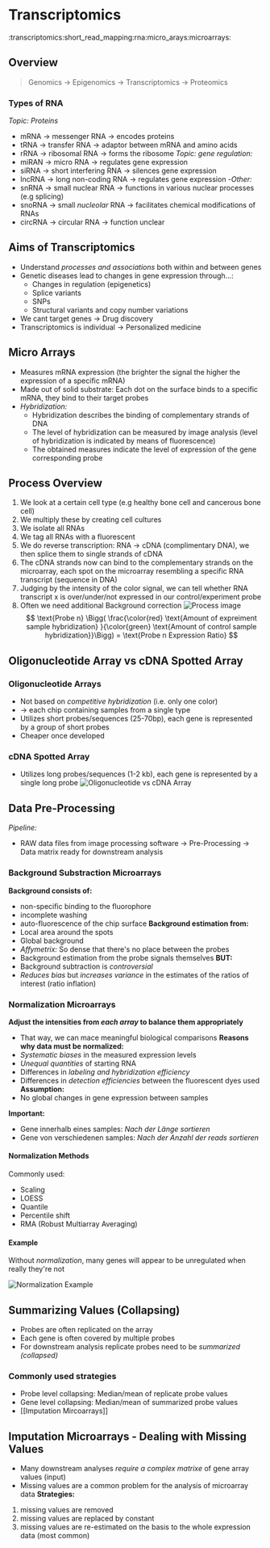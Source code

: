 # Transcriptomics
:transcriptomics:short_read_mapping:rna:micro_arays:microarrays:

## Overview

> Genomics →  Epigenomics →  Transcriptomics →  Proteomics

### Types of RNA
*Topic: Proteins*
- mRNA → messenger RNA → encodes proteins
- tRNA → transfer RNA → adaptor between mRNA and amino acids
- rRNA → ribosomal RNA → forms the ribosome
*Topic: gene regulation:*
- miRAN → micro RNA → regulates gene expression
- siRNA → short interfering RNA → silences gene expression
- lncRNA → long non-coding RNA → regulates gene expression
-*Other:* 
- snRNA → small nuclear RNA → functions in various nuclear processes (e.g splicing)
- snoRNA → small *nucleolar* RNA → facilitates chemical modifications of RNAs
- circRNA → circular RNA → function unclear

## Aims of Transcriptomics
- Understand *processes and associations* both within and between genes
- Genetic diseases lead to changes in gene expression through...:
	- Changes in regulation (epigenetics)
	- Splice variants
	- SNPs
	- Structural variants and copy number variations
- We cant target genes → Drug discovery
- Transcriptomics is individual →  Personalized medicine


## Micro Arrays
- Measures mRNA expression (the brighter the signal the higher the expression of a specific mRNA)
- Made out of solid substrate: Each dot on the surface binds to a specific mRNA, they bind to their target probes
- *Hybridization:*
	- Hybridization describes the binding of complementary strands of DNA
	- The level of hybridization can be measured by image analysis (level of hybridization is indicated by means of fluorescence)
	- The obtained measures indicate the level of expression of the gene corresponding probe


## Process Overview
1. We look at a certain cell type (e.g healthy bone cell and cancerous bone cell)
2. We multiply these by creating cell cultures
3. We isolate all RNAs
4. We tag all RNAs with a fluorescent
5. We do reverse transcription: RNA → cDNA (complimentary DNA), we then splice them to single strands of cDNA
6. The cDNA strands now can bind to the complementary strands on the microarray, each spot on the microarray resembling a specific RNA transcript (sequence in DNA)
7. Judging by the intensity of the color signal, we can tell whether RNA transcript x is over/under/not expressed 
   in our control/experiment probe
8. Often we need additional Background correction
![Process image](/home/malte/01_Documents/vimwiki/Assets/Bioinformatik/Transcriptomics/microarray.png)
$$
\text{Probe n} \Bigg( \frac{\color{red} \text{Amount of expreiment sample hybridization} }{\color{green} \text{Amount of control sample hybridization}}\Bigg) = \text{Probe n Expression Ratio} 
$$
## Oligonucleotide Array vs cDNA Spotted Array

### Oligonucleotide Arrays
- Not based on *competitive hybridization* (i.e. only one color)
- →  each chip containing samples from a single type
- Utilizes short probes/sequences (25-70bp), each gene is represented by a group of short probes 
- Cheaper once developed 

### cDNA Spotted Array
- Utilizes long probes/sequences (1-2 kb), each gene is represented by a single long probe
![Oligonucleotide vs cDNA Array](/home/malte/01_Documents/vimwiki/Assets/Bioinformatik/Transcriptomics/cDNA_Array_vs_Oligo.png)

## Data Pre-Processing
*Pipeline:*
- RAW data files from image processing software → Pre-Processing → Data matrix ready for downstream analysis

### Background Substraction Microarrays
**Background consists of:**
- non-specific binding to the fluorophore
- incomplete washing
- auto-fluorescence of the chip surface
**Background estimation from:**
- Local area around the spots
- Global background
- *Affymetrix:* So dense that there's no place between the probes
- Background estimation from the probe signals themselves
**BUT:**
- Background subtraction is *controversial*
- *Reduces bias* but *increases variance* in the estimates of the ratios of interest (ratio inflation)

### Normalization Microarrays
**Adjust the intensities from *each array* to balance them appropriately**
- That way, we can mace meaningful biological comparisons
**Reasons why data must be normalized:**
- *Systematic biases* in the measured expression levels
- *Unequal quantities* of starting RNA
- Differences in *labeling and hybridization efficiency*
- Differences in *detection efficiencies* between the fluorescent dyes used
**Assumption:**
- No global changes in gene expression between samples

**Important:**
- Gene innerhalb eines samples: *Nach der Länge sortieren*
- Gene von verschiedenen samples: *Nach der Anzahl der reads sortieren*

#### Normalization Methods
Commonly used:
- Scaling
- LOESS 
- Quantile
- Percentile shift
- RMA (Robust Multiarray Averaging)

#### Example
Without *normalization*, many genes will appear to be unregulated when really they're not

![Normalization Example](/home/malte/01_Documents/vimwiki/Assets/Bioinformatik/Transcriptomics/normalization.png)
## Summarizing Values (Collapsing)
- Probes are often replicated on the array
- Each gene is often covered by multiple probes
- For downstream analysis replicate probes need to be *summarized (collapsed)*

### Commonly used strategies
- Probe level collapsing: Median/mean of replicate probe values
- Gene level collapsing: Median/mean of summarized probe values
- [[Imputation Mircoarrays]]

## Imputation Microarrays - Dealing with Missing Values
- Many downstream analyses *require a complex matrixe* of gene array values (input)
- Missing values are a common problem for the analysis of microarray data
**Strategies:**
1. missing values are removed
2. missing values are replaced by constant
3. missing values are re-estimated on the basis to the whole expression data (most common)
